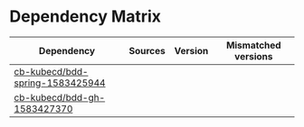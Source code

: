 # Dependency Matrix

Dependency | Sources | Version | Mismatched versions
---------- | ------- | ------- | -------------------
[cb-kubecd/bdd-spring-1583425944](https://github.com/cb-kubecd/bdd-spring-1583425944.git) |  | []() | 
[cb-kubecd/bdd-gh-1583427370](https://github.com/cb-kubecd/bdd-gh-1583427370.git) |  | []() | 
